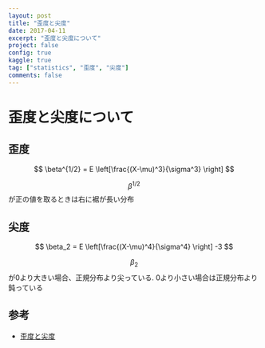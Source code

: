 ```yaml
---
layout: post
title: "歪度と尖度"
date: 2017-04-11
excerpt: "歪度と尖度について"
project: false
config: true
kaggle: true
tag: ["statistics", "歪度", "尖度"]
comments: false
---
```


# 歪度と尖度について

## 歪度

$$
\beta^{1/2} = E \left[\frac{(X-\mu)^3}{\sigma^3} \right]
$$

$$\beta^{1/2}$$が正の値を取るときは右に裾が長い分布

## 尖度

$$
\beta_2 = E \left[\frac{(X-\mu)^4}{\sigma^4} \right] -3
$$

$$\beta_2$$が0より大きい場合、正規分布より尖っている. 0より小さい場合は正規分布より鈍っている

## 参考
 - [歪度と尖度](https://data-science.gr.jp/theory/tbs_skewness_and_kurtosis.html)
